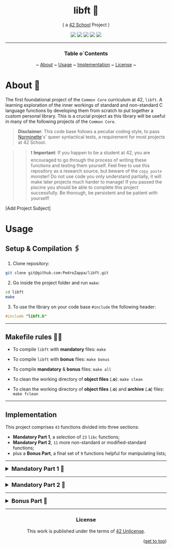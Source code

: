 <a name="readme-top"></a>
<div align="center">
<h1>libft 📔</h1>

<p>( a <a href="https://github.com/42School" target="_blank">42 School</a> Project )</p>

<p>
    <img src="https://img.shields.io/badge/score-...%20%2F%20100-success?style=for-the-badge" />
    <img src="https://img.shields.io/github/repo-size/PedroZappa/libft?style=for-the-badge&logo=github">
    <img src="https://img.shields.io/github/languages/count/PedroZappa/libft?style=for-the-badge&logo=" />
    <img src="https://img.shields.io/github/languages/top/PedroZappa/libft?style=for-the-badge" />
    <img src="https://img.shields.io/github/last-commit/PedroZappa/libft?style=for-the-badge" />
</p>

___

<h3 align=center>Table o´Contents</h3>
	<p>
		~
		<a href="#about">About</a> ~
		<a href="#usage">Usage</a> ~
		<a href="#implementation">Implementation</a> ~
		<a href="#license">License</a> ~
	</p>
<div/>



<div align=left>

# About 📌

The first foundational project of the `Common Core` curriculum at 42, `libft`. A learning exploration of the inner workings of standard and non-standard C language functions by developing them from scratch to put together a custom personal library. This is a crucial project as this library will be useful in many of the following projects of the `Common Core`.

> **Disclaimer**: This code base follows a peculiar coding style, to pass [Norminette](https://github.com/42School/norminette)'s' queer syntactical tests, a requirement for most projects at 42 School.

>> ❗ **Important**: If you happen to be a student at 42, you are encouraged to go through the process of writing these functions and testing them yourself. Feel free to use this repository as a research source, but beware of the `copy paste` monster! Do not use code you only understand partially, it will make later projects much harder to manage! If you passed the piscine you should be able to complete this project successfully. Be thorough, be persistent and be patient with yourself!

[Add Project Subject]

# Usage

## Setup & Compilation 🖇️

1. Clone repository:

```sh
git clone git@github.com:PedroZappa/libft.git
```

2. Go inside the project folder and run `make`:

```sh
cd libft
make
```

3. To use the library on your code base `#include` the following header:

```c
#include "libft.h"
```

___
## Makefile rules 📃🔧

- To compile `libft` with **mandatory** files: `make`

- To compile `libft` with **bonus** files: `make bonus`

- To compile **mandatory** & **bonus** files: `make all`

- To clean the working directory of **object files** (**.o**): `make clean`

- To clean the working directory of **object files** (**.o**) and **archive** (**.a**) files: `make fclean`

___
## Implementation

This project comprises `43` functions divided into three sections:
- **Mandatory Part 1**, a selection of `23` `libc` functions;
- **Mandatory Part 2**, `11` more non-standard or modified-standard functions;
- plus a **Bonus Part**, a final set of `9` functions helpful for manipulating lists;

___

<details>
	<summary style="font-size: 18px; font-weight: bold;">Mandatory Part 1 📝</summary>
<ul>
<details>
	<summary> ✅ ft_isalpha</summary>
	<p>Checks if a given character is a letter of the alphabet (a-z or A-Z);<p>
</details>
<details>
	<summary> ✅ ft_isdigit</summary>
	<p>Checks if a given character is a digit (0-9);</p>
</details>
<details>
	<summary> ✅ ft_isalnum</summary>
	<p>Checks if a character is alphanumeric (a-z, A-Z or 0-9);</p>
</details>
<details>
	<summary> ✅ ft_isascii</summary>
	<p>Checks if a given character is within the ASCII character set (0-127);</p>
</details>
<details>
	<summary> ✅ ft_isprint</summary>
	<p>Checks if a a given character is within the printing ASCII character set (32-126);</p>
</details>
<details>
	<summary> ✅ ft_strlen</summary>
	<p>Calculates the length of a null-terminated string;</p>
</details>
<details>
	<summary> ✅ ft_memset</summary>
	<p>Sets a given block of memory to a specific value/character;</p>
</details>
<details>
	<summary> ✅ ft_bzero</summary>
	<p>Sets a given block of memory to zero;</p>
</details>
<details>
	<summary> ✅ ft_memcpy</summary>
	<p>Copies a specified number of bytes from one memory location to another;</p>
</details>
<details>
	<summary> ✅ ft_memmove</summary>
	<p>Moves/Copies a specified number of bytes from one memory location to another, even when the source and destination regions overlap;</p>
</details>
<details>
	<summary> ✅ ft_strlcpy</summary>
	<p>Copies a string with a given length, ensuring that the destination buffer is not overrun; Returns the total length of 'src';</p>
</details>
<details>
	<summary> ✅ ft_strlcat</summary>
	<p>Appends a null-terminated string 'src' to the end of 'dst', appending at most `size - strlen(dst) - 1` bytes, null-terminating the result; Returns the initial length of 'dst' plus the length of 'src';</p>
</details>
<details>
	<summary> ✅ ft_toupper</summary>
	<p>Converts a given character to uppercase;</p>
</details>
<details>
	<summary> ✅ ft_tolower</summary>
	<p>Converts a given character to lowercase;</p>
</details>
<details>
	<summary> ✅ ft_strchr</summary>
	<p>Searches for the first occurrence of a given character in a string, returning a pointer to its location in memory; If no match is found returns NULL;</p>
</details>
<details>
	<summary> ✅ ft_strrchr</summary>
	<p>Searches for the last occurrence of a given character in a string, returning a pointer to its location in memory; If no match is found returns NULL;</p>
</details>
<details>
	<summary> ✅ ft_strncmp</summary>
	<p>Compares two strings up to a given number of characters, returns '0' if they are equal, or returns the difference between the first two characters that do not match;</p>
</details>
<details>
	<summary> ✅ ft_memchr</summary>
	<p>Searches the initial 'n' bytes within a block of memory for a specific byte value, returning a pointer to its location in memory; If no match is found returns NULL;</p>
</details>
<details>
	<summary> ✅ ft_memcmp</summary>
	<p>Compares two strings up to a given number of bytes, returning '0' if they are equal, or returns the difference between the first two characters that do not match;</p>
</details>
<details>
	<summary> ✅ ft_strnstr</summary>
	<p>Searches 'len' characters for the first occurrence of the null-terminated string 'little' in the string 'big'; If 'little' is empty 'big' is returned, if no match is found returns NULL, otherwise returns a pointer to the first character of the first occurrence of 'little' in 'big';</p>
</details>
<details>
	<summary> ✅ ft_atoi</summary>
	<p>Converts the initial portion of the string pointed to by 'nptr' to int; The string may begin with an arbitrary amount of whitespace (as determined by isspace(3)) followed by a single optional'+' or '-' sign. Returns the converted value or '0' on error;</p>
</details>
<details>
	<summary> [ ] ft_calloc</summary>
	<p>...</p>
</details>
<details>
	<summary> [ ] ft_strdup</summary>
	<p>...</p>
</details>
</ul>
</details>

___

<details>
	<summary style="font-size: 18px; font-weight: bold;">Mandatory Part 2 📝</summary>
	<ul>
	<details>
		<summary> [ ] ft_substr</summary>
		<p>...</p>
	</details>
	<details>
		<summary> [ ] ft_strjoin</summary>
		<p>...</p>
	</details>
	<details>
		<summary> [ ] ft_strtrim</summary>
		<p>...</p>
	</details>
	<details>
		<summary> [ ] ft_split</summary>
		<p>...</p>
	</details>
	<details>
		<summary> [ ] ft_itoa</summary>
		<p>...</p>
	</details>
	<details>
		<summary> [ ] ft_strmapi</summary>
		<p>...</p>
	</details>
	<details>
		<summary> [ ] ft_striteri</summary>
		<p>...</p>
	</details>
	<details>
		<summary> [ ] ft_putchar_fd</summary>
		<p>...</p>
	</details>
	<details>
		<summary> [ ] ft_putstr_fd</summary>
		<p>...</p>
	</details>
	<details>
		<summary> [ ] ft_putendl_fd</summary>
		<p>...</p>
	</details>
	<details>
		<summary> [ ] ft_putnbr_fd</summary>
		<p>...</p>
	</details>
	</ul>
</details>

___

<details>
	<summary style="font-size: 18px; font-weight: bold;">Bonus Part 📝</summary>
	<ul>
	<details>
		<summary> [ ] ft_lstnew</summary>
		<p>...</p>
	</details>
	<details>
		<summary> [ ] ft_lstadd_front</summary>
		<p>...</p>
	</details>
	<details>
		<summary> [ ] ft_lstsize</summary>
		<p>...</p>
	</details>
	<details>
		<summary> [ ] ft_lstlast</summary>
		<p>...</p>
	</details>
	<details>
		<summary> [ ] ft_lstadd_back</summary>
		<p>...</p>
	</details>
	<details>
		<summary> [ ] ft_lstdelone</summary>
		<p>...</p>
	</details>
	<details>
		<summary> [ ] ft_lstclear</summary>
		<p>...</p>
	</details>
	<details>
		<summary> [ ] ft_lstiter</summary>
		<p>...</p>
	</details>
	<details>
		<summary> [ ] ft_lstmap</summary>
		<p>...</p>
	</details>
	</ul>
	</div>
</details>

___

### License

This work is published under the terms of <a href="https://github.com/PedroZappa/libft/blob/master/LICENSE">42 Unlicense</a>.

<p align="right">(<a href="#readme-top">get to top</a>)</p>
